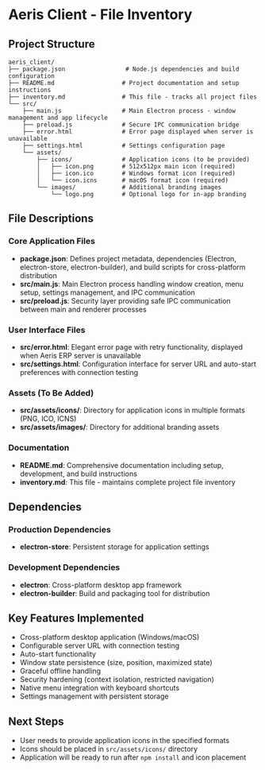 # Aeris Client - File Inventory

## Project Structure

```
aeris_client/
├── package.json                 # Node.js dependencies and build configuration
├── README.md                   # Project documentation and setup instructions
├── inventory.md                # This file - tracks all project files
└── src/
    ├── main.js                 # Main Electron process - window management and app lifecycle
    ├── preload.js              # Secure IPC communication bridge
    ├── error.html              # Error page displayed when server is unavailable
    ├── settings.html           # Settings configuration page
    └── assets/
        ├── icons/              # Application icons (to be provided)
        │   ├── icon.png        # 512x512px main icon (required)
        │   ├── icon.ico        # Windows format icon (required)
        │   └── icon.icns       # macOS format icon (required)
        └── images/             # Additional branding images
            └── logo.png        # Optional logo for in-app branding
```

## File Descriptions

### Core Application Files
- **package.json**: Defines project metadata, dependencies (Electron, electron-store, electron-builder), and build scripts for cross-platform distribution
- **src/main.js**: Main Electron process handling window creation, menu setup, settings management, and IPC communication
- **src/preload.js**: Security layer providing safe IPC communication between main and renderer processes

### User Interface Files
- **src/error.html**: Elegant error page with retry functionality, displayed when Aeris ERP server is unavailable
- **src/settings.html**: Configuration interface for server URL and auto-start preferences with connection testing

### Assets (To Be Added)
- **src/assets/icons/**: Directory for application icons in multiple formats (PNG, ICO, ICNS)
- **src/assets/images/**: Directory for additional branding assets

### Documentation
- **README.md**: Comprehensive documentation including setup, development, and build instructions
- **inventory.md**: This file - maintains complete project file inventory

## Dependencies

### Production Dependencies
- **electron-store**: Persistent storage for application settings

### Development Dependencies
- **electron**: Cross-platform desktop app framework
- **electron-builder**: Build and packaging tool for distribution

## Key Features Implemented
- Cross-platform desktop application (Windows/macOS)
- Configurable server URL with connection testing
- Auto-start functionality
- Window state persistence (size, position, maximized state)
- Graceful offline handling
- Security hardening (context isolation, restricted navigation)
- Native menu integration with keyboard shortcuts
- Settings management with persistent storage

## Next Steps
- User needs to provide application icons in the specified formats
- Icons should be placed in `src/assets/icons/` directory
- Application will be ready to run after `npm install` and icon placement 